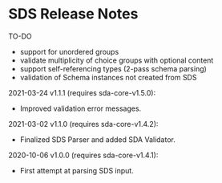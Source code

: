 # SDS Release Notes

TO-DO
- support for unordered groups
- validate multiplicity of choice groups with optional content
- support self-referencing types (2-pass schema parsing)
- validation of Schema instances not created from SDS


2021-03-24 v1.1.1 (requires sda-core-v1.5.0):
- Improved validation error messages.

2021-03-02 v1.1.0 (requires sda-core-v1.4.2):
- Finalized SDS Parser and added SDA Validator.

2020-10-06 v1.0.0 (requires sda-core-v1.4.1):
- First attempt at parsing SDS input.
